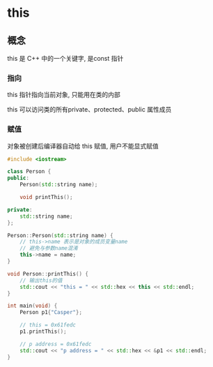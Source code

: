 <!--
 * @Description: 
 * @Version: 1.0
 * @Author: daLao
 * @Email: dalao@xxx.com
 * @Date: 2022-09-25 23:27:18
 * @LastEditors: dalao_li
 * @LastEditTime: 2023-04-16 23:10:27
-->


# this


## 概念

this 是 C++ 中的一个关键字, 是const 指针

### 指向

this 指针指向当前对象, 只能用在类的内部

this 可以访问类的所有private、protected、public 属性成员

### 赋值

对象被创建后编译器自动给 this 赋值, 用户不能显式赋值


```c++
#include <iostream>

class Person {
public:
    Person(std::string name);

    void printThis();

private:
    std::string name;
};

Person::Person(std::string name) {
    // this->name 表示是对象的成员变量name
    // 避免与参数name混淆
    this->name = name;
}

void Person::printThis() {
    // 输出this的值
    std::cout << "this = " << std::hex << this << std::endl;
}

int main(void) {
    Person p1{"Casper"};

    // this = 0x61fedc
    p1.printThis();

    // p address = 0x61fedc
    std::cout << "p address = " << std::hex << &p1 << std::endl;
}
```